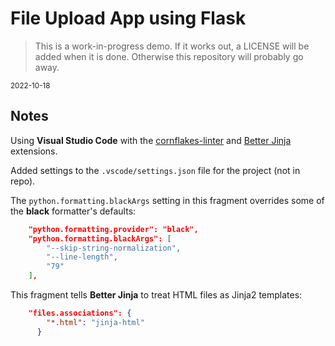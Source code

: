 # File Upload App using Flask

> This is a work-in-progress demo. If it works out, a LICENSE will be added when it is done. Otherwise this repository will probably go away.

<sub>2022-10-18</sub>

## Notes

Using **Visual Studio Code** with the [cornflakes-linter](https://marketplace.visualstudio.com/items?itemName=kevinglasson.cornflakes-linter) and [Better Jinja](https://marketplace.visualstudio.com/items?itemName=samuelcolvin.jinjahtml) extensions.

Added settings to the `.vscode/settings.json` file for the project (not in repo).

The `python.formatting.blackArgs` setting in this fragment overrides some of the **black** formatter's defaults:

```json
    "python.formatting.provider": "black",
    "python.formatting.blackArgs": [
        "--skip-string-normalization",
        "--line-length",
        "79"
    ],
```

This fragment tells **Better Jinja** to treat HTML files as Jinja2 templates:

```json
    "files.associations": {
        "*.html": "jinja-html"
      }
```
